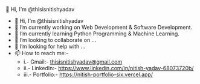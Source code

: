 👋 Hi, I'm @thisisnitishyadav

- 👋 Hi, I'm @thisisnitishyadav
- 🔭 I’m currently working on Web Development & Software Development.
- 🌱 I’m currently learning Python Programming & Machine Learning.
- 👯 I’m looking to collaborate on ...
- 🤔 I’m looking for help with ...
- 📫 How to reach me:-
  - i.- Gmail:- thisisnitishyadav@gmail.com
  - ii.- LinkedIn:- https://www.linkedin.com/in/nitish-yadav-68073720b/
  - iii.- Portfolio:- https://nitish-portfolio-six.vercel.app/
